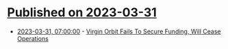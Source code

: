 # [Published on 2023-03-31](index.md)

* [2023-03-31, 07:00:00](https://science.slashdot.org/story/23/03/31/0431219/virgin-orbit-fails-to-secure-funding-will-cease-operations?utm_source=rss1.0mainlinkanon&utm_medium=feed) - [Virgin Orbit Fails To Secure Funding, Will Cease Operations](https://science.slashdot.org/story/23/03/31/0431219/virgin-orbit-fails-to-secure-funding-will-cease-operations?utm_source=rss1.0mainlinkanon&utm_medium=feed)
